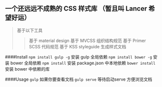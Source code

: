 ## 一个还远远不成熟的 CSS 样式库 （暂且叫 Lancer  希望好运）

>基于以下工具
>> 基于 material design
>> 基于 MVCSS 组织结构规范
>> 基于 Primer SCSS 代码规范
>> 基于 KSS styleguide 生成样式文档

####Install
`npm install gulp -g` 安装 gulp 全局依赖
`npm install bower -g` 安装 bower 全局依赖
`npm install` 安装 package.json 中本地依赖
`bower install ` 安装 bower 中依赖的库

####Usage
`gulp`
如果你要查看文档  `gulp serve` 等待启动serve 方便浏览文档

